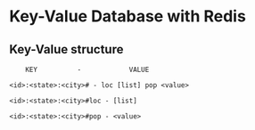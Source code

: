 # Key-Value Database with Redis

## Key-Value structure

        KEY          -            VALUE

`<id>:<state>:<city># - loc [list] pop <value>`

`<id>:<state>:<city>#loc - [list]`

`<id>:<state>:<city>#pop - <value>`
